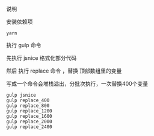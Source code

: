 说明

安装依赖项

```
yarn
```

执行 gulp 命令

先执行  jsnice 格式化部分代码

然后 执行 replace 命令 ，替换 顶部数组里的变量

写成一个命令会堆栈溢出，分批次执行，一次替换400个变量

```
gulp jsnice
gulp replace_400
gulp replace_800
gulp replace_1200
gulp replace_1600
gulp replace_2000
gulp replace_2400
```

